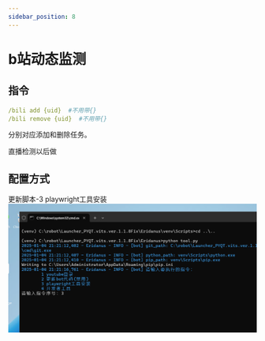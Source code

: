 ```yaml
---
sidebar_position: 8
---
```

# b站动态监测
## 指令
```yaml
/bili add {uid}  #不用带{}  
/bili remove {uid}  #不用带{}  
```
分别对应添加和删除任务。

直播检测以后做
## 配置方式
更新脚本-3 playwright工具安装
![image.png](./img/playwright.png)